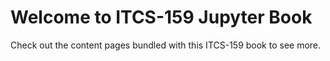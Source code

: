 # Welcome to ITCS-159 Jupyter Book


Check out the content pages bundled with this ITCS-159 book to see more.

```{tableofcontents}
```
